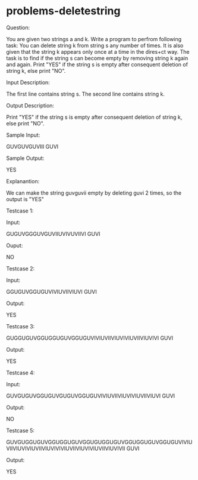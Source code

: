 # problems-deletestring

Question:

You are given two strings a and k. Write a program to perfrom following task:
You can delete string k from string s any number of times. It is also given that the string k appears only once at a time in the dires+ct way. The task is to find if the string s can become empty by removing string k again and again. Print "YES" if the string s is empty after consequent deletion of string k, else print "NO".

Input Description:

The first line contains string s. The second line contains string k.

Output Description:

Print "YES" if the string s is empty after consequent deletion of string k, else print "NO".

Sample Input:

GUVGUVGUVIII
GUVI

Sample Output:

YES

Explanantion:

We can make the string guvguvii empty by deleting guvi 2 times, so the output is "YES"

Testcase 1:

Input:

GUGUVGGGUVGUVIIUVIVUVIIVI
GUVI

Ouput:

NO

Testcase 2:

Input:

GGUGUVGGUGUVIVIUVIIVIUVI
GUVI

Output:

YES

Testcase 3:

GUGGUGUVGGUGGUGUVGGUGUVIVIUVIIVIUVIVIUVIIVIUVIVI
GUVI

Output:

YES

Testcase 4:

Input:

GUVGUGUVGGUGUVGUGUVGGUGUVIVIUVIIVIUVIVIUVIIVIUVI
GUVI

Output:

NO

Testcase 5:

GUVGUGGUGUVGGUGGUGUVGGUGUGGUGUVGGUGGUGUVGGUGUVIVIUVIIVIUVIVIUVIIVIUVIVIVIUVIIVIUVIVIUVIIVIUVIVII
GUVI

Output:

YES

